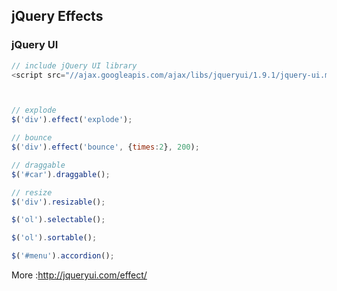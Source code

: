 ## jQuery Effects

### jQuery UI

```js
// include jQuery UI library
<script src="//ajax.googleapis.com/ajax/libs/jqueryui/1.9.1/jquery-ui.min.js"></script>



// explode
$('div').effect('explode');

// bounce
$('div').effect('bounce', {times:2}, 200);

// draggable
$('#car').draggable();

// resize
$('div').resizable();

$('ol').selectable();

$('ol').sortable();

$('#menu').accordion();
```

More :http://jqueryui.com/effect/
